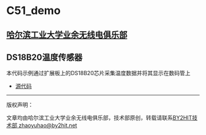 # C51_demo
## [哈尔滨工业大学业余无线电俱乐部](www.by2hit.net)
## DS18B20温度传感器
本代码示例通过扩展板上的DS18B20芯片采集温度数据并将其显示在数码管上

* [源代码](/Temperature/Temperature.c)

----
版权声明：

文章均由哈尔滨工业大学业余无线电俱乐部，技术部原创，转载请联系[BY2HIT技术部 zhaoyuhao@by2hit.net](zhaoyuhao@by2hit.net)